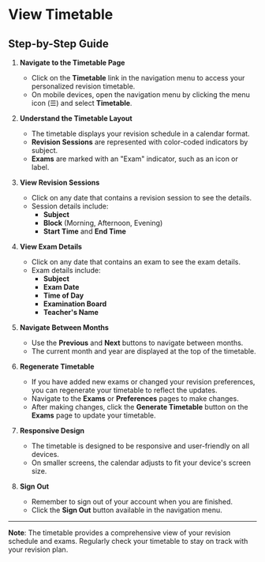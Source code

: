 # View Timetable

## Step-by-Step Guide

1. **Navigate to the Timetable Page**
   - Click on the **Timetable** link in the navigation menu to access your personalized revision timetable.
   - On mobile devices, open the navigation menu by clicking the menu icon (☰) and select **Timetable**.

2. **Understand the Timetable Layout**
   - The timetable displays your revision schedule in a calendar format.
   - **Revision Sessions** are represented with color-coded indicators by subject.
   - **Exams** are marked with an "Exam" indicator, such as an icon or label.

3. **View Revision Sessions**
   - Click on any date that contains a revision session to see the details.
   - Session details include:
     - **Subject**
     - **Block** (Morning, Afternoon, Evening)
     - **Start Time** and **End Time**

4. **View Exam Details**
   - Click on any date that contains an exam to see the exam details.
   - Exam details include:
     - **Subject**
     - **Exam Date**
     - **Time of Day**
     - **Examination Board**
     - **Teacher's Name**

5. **Navigate Between Months**
   - Use the **Previous** and **Next** buttons to navigate between months.
   - The current month and year are displayed at the top of the timetable.

6. **Regenerate Timetable**
   - If you have added new exams or changed your revision preferences, you can regenerate your timetable to reflect the updates.
   - Navigate to the **Exams** or **Preferences** pages to make changes.
   - After making changes, click the **Generate Timetable** button on the **Exams** page to update your timetable.

7. **Responsive Design**
   - The timetable is designed to be responsive and user-friendly on all devices.
   - On smaller screens, the calendar adjusts to fit your device's screen size.

8. **Sign Out**
   - Remember to sign out of your account when you are finished.
   - Click the **Sign Out** button available in the navigation menu.

---

**Note**: The timetable provides a comprehensive view of your revision schedule and exams. Regularly check your timetable to stay on track with your revision plan.